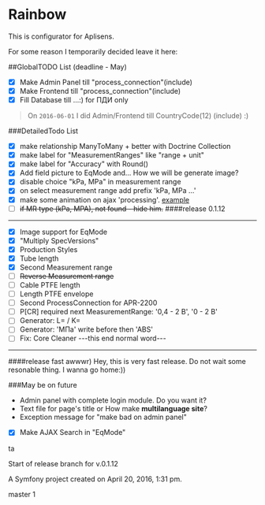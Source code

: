 Rainbow
=======
This is configurator for Aplisens.

For some reason I temporarily decided leave it here:

##GlobalTODO List (deadline - May)
- [x] Make Admin Panel till "process_connection"(include)
- [x] Make Frontend till "process_connection"(include)
- [x] Fill Database till ...:) for ПДИ only

> On `2016-06-01` I did Admin/Frontend till CountryCode(12) (include) :)


###DetailedTodo List
- [x] make relationship ManyToMany + better with Doctrine Collection
- [x] make label for "MeasurementRanges" like "range + unit"
- [x] make label for "Accuracy" with Round()
- [x] Add field picture to EqMode and... How we will be generate image?
- [x] disable choice "kPa, MPa" in measurement range
- [x] on select measurement range add prefix 'kPa, MPa ...'
- [x] make some animation on ajax 'processing'. [example](http://stackoverflow.com/questions/2008507/jquery-ajax-request-wait-for-latest-request-to-finish)
- [ ] ~~if MR type (kPa, MPA), not found - hide him.~~
####release 0.1.12
------
- [x] Image support for EqMode
- [x] "Multiply SpecVersions"
- [x] Production Styles
- [x] Tube length
- [x] Second Measurement range
- [ ] ~~Reverse Measurement range~~
- [ ] Cable PTFE length
- [ ] Length PTFE envelope
- [ ] Second ProcessConnection for APR-2200
- [ ] P[CR] required next MeasurementRange: '0,4 - 2 В', '0 - 2 В'
- [ ] Generator: L= / K=
- [ ] Generator: 'МПа' write before then 'ABS'
- [ ] Fix: Core Cleaner
---this end normal word---
-----
####release fast
	awwwr) Hey, this is very fast release. Do not wait some resonable thing. I wanna go home:))


###May be on future
- Admin panel with complete login module. Do you want it?
- Text file for page's title or How make __multilanguage site__?
- Exception message for "make bad on admin panel"
- [x] Make AJAX Search in "EqMode"

ta

Start of release branch for v.0.1.12

A Symfony project created on April 20, 2016, 1:31 pm.





master 1